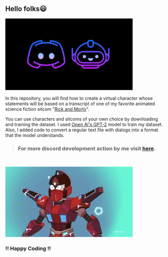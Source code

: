 
## Hello folks😃

<img src="./Discbot.ai/gif-demo/download.png" width=400><br>

In this repository, you will find how to create a virtual character whose statements will be based on a transcript of one of my favorite animated science fiction sitcom "[Rick and Morty](https://en.wikipedia.org/wiki/Rick_and_Morty)". </br>

You can use characters and sitcoms of your own choice by downloading and training the dataset. I used [Open AI's GPT-2](https://openai.com/blog/gpt-2-1-5b-release/) model to train my dataset. Also, I added code to convert a regular text file with dialogs into a format that the model understands.</br>

>### For more discord development action by me visit [here](https://github.com/FRe324/DiscordBot). 
<br>

<img src="Discbot.ai/gif-demo/giphy.gif" width=400><br>

### !! Happy Coding !!
